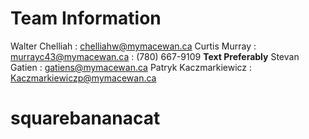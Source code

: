 Team Information
================
Walter Chelliah : chelliahw@mymacewan.ca
Curtis Murray : murrayc43@mymacewan.ca : (780) 667-9109 **Text Preferably**
Stevan Gatien : gatiens@mymacewan.ca
Patryk Kaczmarkiewicz : Kaczmarkiewiczp@mymacewan.ca
# squarebananacat